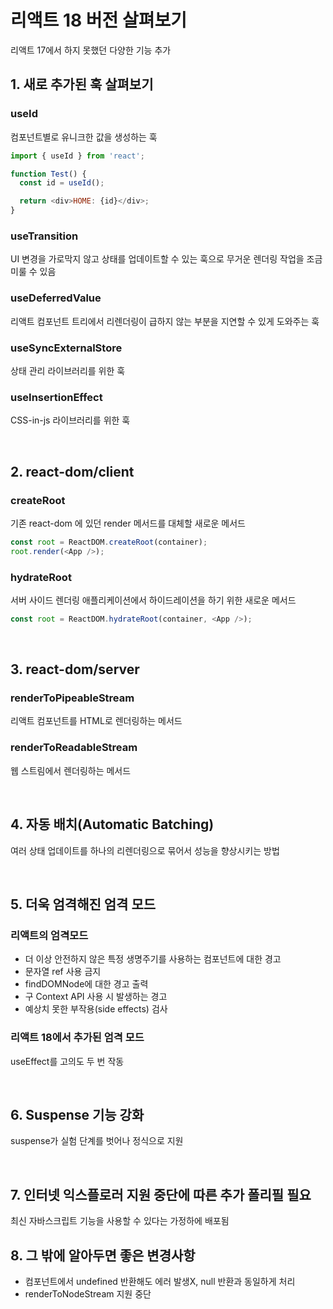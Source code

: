# 리액트 18 버전 살펴보기

리액트 17에서 하지 못했던 다양한 기능 추가

## 1. 새로 추가된 훅 살펴보기

### useId

컴포넌트별로 유니크한 값을 생성하는 훅

```js
import { useId } from 'react';

function Test() {
  const id = useId();

  return <div>HOME: {id}</div>;
}
```

### useTransition

UI 변경을 가로막지 않고 상태를 업데이트할 수 있는 훅으로 무거운 렌더링 작업을 조금 미룰 수 있음

### useDeferredValue

리액트 컴포넌트 트리에서 리렌더링이 급하지 않는 부분을 지연할 수 있게 도와주는 훅

### useSyncExternalStore

상태 관리 라이브러리를 위한 훅

### useInsertionEffect

CSS-in-js 라이브러리를 위한 훅

<br>

## 2. react-dom/client

### createRoot

기존 react-dom 에 있던 render 메서드를 대체할 새로운 메서드

```js
const root = ReactDOM.createRoot(container);
root.render(<App />);
```

### hydrateRoot

서버 사이드 렌더링 애플리케이션에서 하이드레이션을 하기 위한 새로운 메서드

```js
const root = ReactDOM.hydrateRoot(container, <App />);
```

<br>

## 3. react-dom/server

### renderToPipeableStream

리액트 컴포넌트를 HTML로 렌더링하는 메서드

### renderToReadableStream

웹 스트림에서 렌더링하는 메서드

<br>

## 4. 자동 배치(Automatic Batching)

여러 상태 업데이트를 하나의 리렌더링으로 묶어서 성능을 향상시키는 방법

<br>

## 5. 더욱 엄격해진 엄격 모드

### 리액트의 엄격모드

- 더 이상 안전하지 않은 특정 생명주기를 사용하는 컴포넌트에 대한 경고
- 문자열 ref 사용 금지
- findDOMNode에 대한 경고 출력
- 구 Context API 사용 시 발생하는 경고
- 예상치 못한 부작용(side effects) 검사

### 리액트 18에서 추가된 엄격 모드

useEffect를 고의도 두 번 작동

<br>

## 6. Suspense 기능 강화

suspense가 실험 단계를 벗어나 정식으로 지원

<br>

## 7. 인터넷 익스플로러 지원 중단에 따른 추가 폴리필 필요

최신 자바스크립트 기능을 사용할 수 있다는 가정하에 배포됨

## 8. 그 밖에 알아두면 좋은 변경사항

- 컴포넌트에서 undefined 반환해도 에러 발생X, null 반환과 동일하게 처리
- renderToNodeStream 지원 중단
